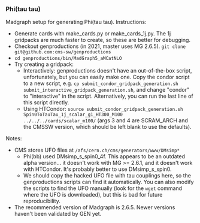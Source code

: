 ### Phi(tau tau)

Madgraph setup for generating Phi(tau tau). Instructions:

   - Generate cards with make_cards.py or make_cards_1j.py. The 1j gridpacks are much faster to create, so these are better for debugging. 
   - Checkout genproductions (in 2021, master uses MG 2.6.5). `git clone git@github.com:cms-sw/genproductions`
   - `cd genproductions/bin/MadGraph5_aMCatNLO`
   - Try creating a gridpack:
      - Interactively: genproductions doesn't have an out-of-the-box script, unfortunately, but you can easily make one. Copy the condor script to a new script, e.g. `cp submit_condor_gridpack_generation.sh submit_interactive_gridpack_generation.sh`, and change "condor" to "interactive" in the script. Alternatively, you can run the last line of this script directly. 
      - Using HTCondor: `source submit_condor_gridpack_generation.sh Spin0ToTauTau_1j_scalar_g1_HT300_M100 ../../../cards/scalar_m100/` (args 3 and 4 are SCRAM_ARCH and the CMSSW version, which should be left blank to use the defaults). 

Notes: 
   - CMS stores UFO files at `/afs/cern.ch/cms/generators/www/DMsimp*`
      - Phi(bb) used DMsimp_s_spin0_4f. This appears to be an outdated alpha version... it doesn't work with MG >= 2.6.1, and it doesn't work with HTCondor. It's probably better to use DMsimp_s_spin0.
      - We should copy the hacked UFO file with tau couplings here, so the genproductions scripts can find it automatically. You can also modify the scripts to find the UFO manually (look for the `wget` command where the UFO is downloaded), but this is bad for future reproducibility. 
   - The recommended version of Madgraph is 2.6.5. Newer versions haven't been validated by GEN yet. 

